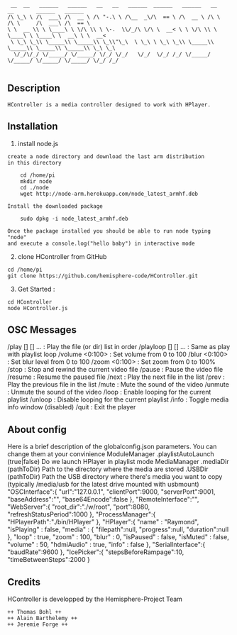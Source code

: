 ```
 __  __   ______   ______   __   __   ______  ______   ______   __       __       ______   ______   
/\ \_\ \ /\  ___\ /\  __ \ /\ "-.\ \ /\__  _\/\  == \ /\  __ \ /\ \     /\ \     /\  ___\ /\  == \  
\ \  __ \\ \ \____\ \ \/\ \\ \ \-.  \\/_/\ \/\ \  __< \ \ \/\ \\ \ \____\ \ \____\ \  __\ \ \  __<  
 \ \_\ \_\\ \_____\\ \_____\\ \_\\"\_\  \ \_\ \ \_\ \_\\ \_____\\ \_____\\ \_____\\ \_____\\ \_\ \_\
  \/_/\/_/ \/_____/ \/_____/ \/_/ \/_/   \/_/  \/_/ /_/ \/_____/ \/_____/ \/_____/ \/_____/ \/_/ /_/
  
```
  

Description
------------- 
  
	HController is a media controller designed to work with HPlayer.
  
Installation 
------------- 

  1. install node.js 
  	
  	create a node directory and download the last arm distribution 
  	in this directory
  	
		cd /home/pi
  		mkdir node
  		cd ./node
  		wget http://node-arm.herokuapp.com/node_latest_armhf.deb
  		
  	Install the downloaded package
  		
  		sudo dpkg -i node_latest_armhf.deb
  	
  	Once the package installed you should be able to run node typing "node" 
  	and execute a console.log("hello baby") in interactive mode
  	
  2. clone HController from GitHub
  
  	cd /home/pi
  	git clone https://github.com/hemisphere-code/HController.git
  	
  3. Get Started :
  
  	cd HController
  	node HController.js
  	
  	
OSC Messages
------------- 

/play [<path1>] [<path2>] ...       : Play the file (or dir) list in order
/playloop [<path1>] [<path2>] ...   : Same as play with playlist loop
/volume <0:100>     : Set volume from 0 to 100
/blur <0:100>       : Set blur level from 0 to 100
/zoom <0:100>       : Set zoom from 0 to 100%
/stop           : Stop and rewind the current video file
/pause          : Pause the video file
/resume         : Resume the paused file
/next           : Play the next file in the list
/prev           : Play the previous file in the list
/mute           : Mute the sound of the video
/unmute         : Unmute the sound of the video
/loop           : Enable looping for the current playlist
/unloop         : Disable looping for the current playlist
/info           : Toggle media info window (disabled)
/quit           : Exit the player

About config
-------------

Here is a brief description of the globalconfig.json parameters. You can change them at your convinience
ModuleManager
	.playlistAutoLaunch (true|false) Do we launch HPlayer in playlist mode
MediaManager
	.mediaDir (pathToDir) Path to the directory where the media are stored
	.USBDir (pathToDir) Path the USB directory where there's media you want to copy (typically /media/usb for the latest drive mounted with usbmount)
	"OSCInterface":{
		"url":"127.0.0.1",
		"clientPort":9000,
		"serverPort":9001,
		"baseAddress":"",
		"base64Encode":false
	},
	"RemoteInterface":"",
	"WebServer":{
		"root_dir":"./w/root",
		"port":8080,
		"refreshStatusPeriod":1000
	},
	"ProcessManager":{
		"HPlayerPath":"./bin/HPlayer"
	},
	"HPlayer":{
		"name" : "Raymond",
		"isPlaying" : false,
		"media" : {
					"filepath":null,
					"progress":null,
					"duration":null
		},
		"loop"		: true,
		"zoom"		: 100,
		"blur"		: 0,
		"isPaused"  : false,
		"isMuted"   : false,
		"volume"    : 50,
		"hdmiAudio"	: true,
		"info"		: false
	},
	"SerialInterface":{
		"baudRate":9600
	},
	"IcePicker":{
		"stepsBeforeRampage":10,
		"timeBetweenSteps":2000
	}

		
Credits
------------- 

HController is developped by the Hemisphere-Project Team

    ++ Thomas Bohl ++
    ++ Alain Barthelemy ++
    ++ Jeremie Forge ++
  
